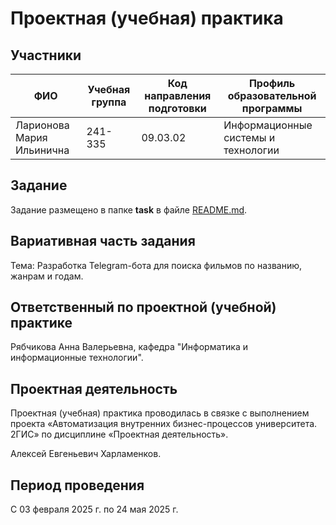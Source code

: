 # Проектная (учебная) практика

## Участники

| ФИО | Учебная группа | Код направления подготовки | Профиль образовательной программы |
|-|-|-|-|
| Ларионова Мария Ильинична | 241-335        | 09.03.02                    | Информационные системы и технологии |

## Задание

Задание размещено в папке **task** в файле [README.md](task/README.md).

## Вариативная часть задания

Тема: Разработка Telegram-бота для поиска фильмов по названию, жанрам и годам.

## Ответственный по проектной (учебной) практике

Рябчикова Анна Валерьевна, кафедра "Информатика и информационные технологии".

## Проектная деятельность

Проектная (учебная) практика проводилась в связке с выполнением проекта «Автоматизация внутренних бизнес-процессов университета. 2ГИС» по дисциплине «Проектная деятельность».

Алексей Евгеньевич Харламенков.

## Период проведения

С 03 февраля 2025 г. по 24 мая 2025 г.
